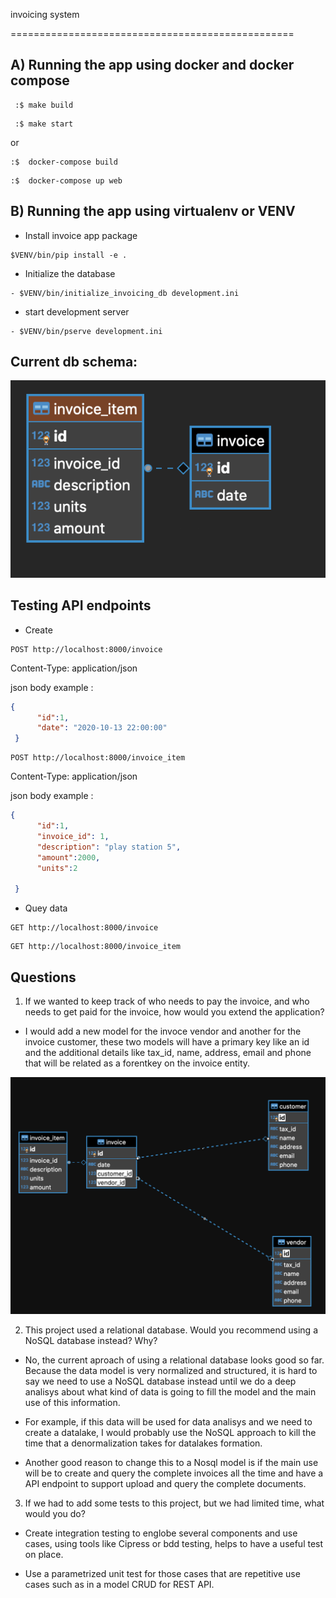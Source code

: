 invoicing system 

=================================================

A) Running the app using docker and docker compose
-------------------------------------------------

```console
 :$ make build
 ```

```console
 :$ make start
 ```
 or 

```console
:$  docker-compose build
 ```

```console
:$  docker-compose up web 
 ```


B) Running the app using virtualenv or VENV
-------------------------------------------------
-  Install invoice app package
```
$VENV/bin/pip install -e .
 ```

 - Initialize the database

```
- $VENV/bin/initialize_invoicing_db development.ini
 ```

 - start development server 

 ```
- $VENV/bin/pserve development.ini
 ```

 Current db schema:
----------------------------------------------
 ![alt text](https://github.com/adankro/invoicing-system/blob/dev/images/current_db.png?raw=true)


Testing API endpoints
-------------------------------------------------

- Create

``` url
POST http://localhost:8000/invoice
 ```

Content-Type: application/json

json body example :

```json
{
      "id":1,
      "date": "2020-10-13 22:00:00"
 }
 ```

 ``` url
POST http://localhost:8000/invoice_item
 ```

Content-Type: application/json

json body example :

```json
{
      "id":1,
      "invoice_id": 1,
      "description": "play station 5",
      "amount":2000,
      "units":2

 }
 ```

- Quey data

``` url
GET http://localhost:8000/invoice
 ```

``` url
GET http://localhost:8000/invoice_item
 ```


Questions
-------------------------------------------------

 1. If we wanted to keep track of who needs to pay the invoice, and who needs to get paid for the invoice, how would you extend the application?

- I would add a new model for the invoce vendor and another for the invoice customer, these two models will have a primary key like an id and the additional details like tax_id, name, address, email and phone that will be related as a forentkey on the invoice entity.

 ![alt text](https://github.com/adankro/invoicing-system/blob/dev/images/add_tables.png?raw=true)


2. This project used a relational database. Would you recommend using a NoSQL database instead? Why?

- No, the current aproach of using a relational database looks good so far. Because the data model is very normalized and structured, it is hard to say we need to use a NoSQL database instead until we do a deep analisys about what kind of data is going to fill the model and the main use of this information.

- For example, if this data will be used for data analisys and we need to create a datalake, I would probably use the NoSQL approach to kill the time that a denormalization takes for datalakes formation.

- Another good reason to change this to a Nosql model is if the main use will be to create and query the complete invoices all the time and have a API endpoint to support upload and query the complete documents.

3. If we had to add some tests to this project, but we had limited time, what would you do?

- Create integration testing to englobe several components and use cases, using tools like Cipress or bdd testing, helps to have a useful test on place.

- Use a parametrized unit test for those cases that are  repetitive use cases such as in a model CRUD for REST API.
